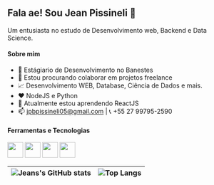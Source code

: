## Fala ae! Sou Jean Pissineli 🤙
Um entusiasta no estudo de Desenvolvimento web, Backend e Data Science.

#### Sobre mim
  - 💼 Estágiario de Desenvolvimento no Banestes
  - 👯 Estou procurando colaborar em projetos freelance
  - 📈 Desenvolvimento WEB, Database, Ciência de Dados e mais.
  - ❤️ NodeJS e Python
  - 🌱 Atualmente estou aprendendo ReactJS
  - 📫 jpbpissineli05@gmail.com | 📞 +55 27 99795-2590

#### Ferramentas e Tecnologias
<img loading="lazy" height="35rem" width="35rem" src="https://cdn.jsdelivr.net/gh/devicons/devicon/icons/nodejs/nodejs-original.svg" /> <img loading="lazy" height="35rem" width="35rem" src="https://cdn.jsdelivr.net/gh/devicons/devicon/icons/python/python-original.svg" />
<img loading="lazy" height="35rem" width="35rem" src="https://cdn.jsdelivr.net/gh/devicons/devicon/icons/mysql/mysql-original.svg" />
<img loading="lazy" height="35rem" width="35rem" src="https://cdn.jsdelivr.net/gh/devicons/devicon/icons/react/react-original.svg" />

          
          
| ![Jeans's GitHub stats](https://github-readme-stats.vercel.app/api?username=ojotape05&show_icons=true&theme=merko) | ![Top Langs](https://github-readme-stats.vercel.app/api/top-langs/?username=ojotape05&layout=compact) |
| ------------- | ------------- |
